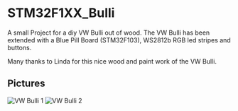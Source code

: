 # STM32F1XX_Bulli

A small Project for a diy VW Bulli out of wood. The VW Bulli has been extended with a Blue Pill Board (STM32F103), WS2812b RGB led stripes and buttons.

Many thanks to Linda for this nice wood and paint work of the VW Bulli.

## Pictures
![VW Bulli 1](./bus1.HEIC)
![VW Bulli 2](./bus2.HEIC)